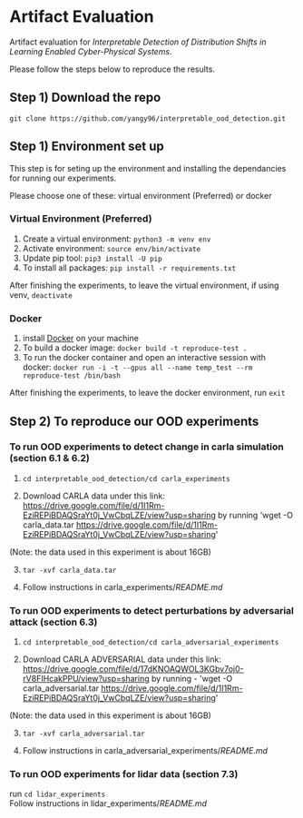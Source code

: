 # Artifact Evaluation 
Artifact evaluation for *Interpretable Detection of Distribution Shifts in Learning Enabled Cyber-Physical Systems*. 

Please follow the steps below to reproduce the results.

## Step 1) Download the repo

`git clone https://github.com/yangy96/interpretable_ood_detection.git`

## Step 1) Environment set up

This step is for seting up the environment and installing the dependancies for running our experiments. 

Please choose one of these: virtual environment (Preferred) or docker

### Virtual Environment (Preferred)
1. Create a virtual environment: `python3 -m venv env`
2. Activate environment: `source env/bin/activate`
3. Update pip tool: `pip3 install -U pip`
4. To install all packages: `pip install -r requirements.txt`

After finishing the experiments, to leave the virtual environment, if using venv, `deactivate`

### Docker
1. install [Docker](https://docs.docker.com/get-docker/) on your machine 
2. To build a docker image: `docker build -t reproduce-test .` <br>
3. To run the docker container and open an interactive session with docker: `docker run -i -t --gpus all --name temp_test --rm reproduce-test /bin/bash`

After finishing the experiments, to leave the docker environment, 
run `exit` <br>

## Step 2) To reproduce our OOD experiments 

### To run OOD experiments to detect change in carla simulation (section 6.1 & 6.2)
1. `cd interpretable_ood_detection/cd carla_experiments`

2. Download CARLA data under this link: https://drive.google.com/file/d/1I1Rm-EziREPiBDAQSraYt0j_VwCbqLZE/view?usp=sharing by running 'wget -O carla_data.tar https://drive.google.com/file/d/1I1Rm-EziREPiBDAQSraYt0j_VwCbqLZE/view?usp=sharing'

(Note: the data used in this experiment is about 16GB)

3. `tar -xvf carla_data.tar`

4. Follow instructions in carla_experiments/*README.md*

### To run OOD experiments to detect perturbations by adversarial attack (section 6.3)
1. `cd interpretable_ood_detection/cd carla_adversarial_experiments`

2. Download  CARLA ADVERSARIAL data under this link: https://drive.google.com/file/d/17dKNOAQWOL3KGbv7oj0-rV8FIHcakPPU/view?usp=sharing by running - 'wget -O  carla_adversarial.tar https://drive.google.com/file/d/1I1Rm-EziREPiBDAQSraYt0j_VwCbqLZE/view?usp=sharing'
 
(Note: the data used in this experiment is about 16GB)

3. `tar -xvf carla_adversarial.tar`

4. Follow instructions in carla_adversarial_experiments/*README.md*

### To run OOD experiments for lidar data (section 7.3)
run `cd lidar_experiments` <br>
Follow instructions in lidar_experiments/*README.md*

